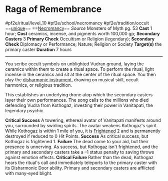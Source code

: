 # Raga of Remembrance
#pf2e/ritual/level_10 #pf2e/school/necromancy #pf2e/tradition/occult
==[unique](rulesnique.md)== ==[Necromancy](rulesecromancy.md)==
*Source* Monsters of Myth pg. 53
**Cast** 1 hour; **Cost** ceramics, incense, and pigments worth 100,000 gp; **Secondary Casters** 3
**Primary Check** Occultism or Religion (legendary); **Secondary Check** Diplomacy or Performance; Nature; Religion or Society
**Target(s)** the primary caster
**Duration** 7 hours

---
You scribe occult symbols on unblighted Vudran ground, laying the ceramics within them to create a ritual space. To perform the ritual, light incense in the ceramics and sit at the center of the ritual space. You then play the [disharmonic instrument](../../../Activities/Craft%20Disharmonic%20Instrument.md), drawing on musical skill, occult harmonics, or religious tradition.

This establishes an underlying drone atop which the secondary casters layer their own performances. The song calls to the millions who died defending Vudra from Kothogaz, investing their power in Vanitapati, the legendary psychic.

**Critical Success** A towering, ethereal avatar of Vanitapati manifests around you, surrounded by swirling spirits. The avatar weakens Kothogaz's spirit. While Kothogaz is within 1 mile of you, it is [Frightened](../../../Conditions/Frightened.md) 2 and is permanently destroyed if reduced to 0 Hit Points.
**Success** As critical success, but Kothogaz is frightened 1.
**Failure** The dead come to your aid, but their presence is unnerving. As success, but Kothogaz isn't frightened, and the primary and secondary casters take a –1 status penalty to saving throws against emotion effects.
**Critical Failure** Rather than the dead, Kothogaz hears the ritual's call and immediately teleports to the primary caster with its Disharmonic Door ability. Primary and secondary casters are afflicted with many-eyed blight.